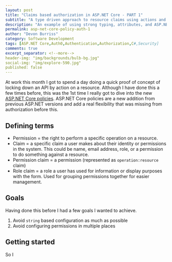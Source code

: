 ```yaml
---
layout: post
title: "Claims based authorization in ASP.NET Core - PART 1"
subtitle: "A type driven approach to resource claims using actions and resources and policies"
description: "An example of using strong typing, attributes, and ASP.NET Core policies to do resource based authorization"
permalink: asp-net-core-policy-auth-1
author: "Devon Burriss"
category: Software Development
tags: [ASP.NET Core,Auth0,Authentication,Authorization,C#,Security]
comments: true
excerpt_separator: <!--more-->
header-img: "img/backgrounds/bulb-bg.jpg"
social-img: "img/explore-590.jpg"
published: false
---
```

At work this month I got to spend a day doing a quick proof of concept of locking down an API by action on a resource. Although I have done this a few times before, this was the 1st time I really got to dive into the new [ASP.NET Core policies](https://docs.microsoft.com/en-us/aspnet/core/security/authorization/policies?view=aspnetcore-2.2). ASP.NET Core policies are a new addition from previous ASP.NET versions and add a real flexibility that was missing from authorization before this. 
<!--more-->

## Defining terms

- Permission = the right to perform a specific operation on a resource.
- Claim = a specific claim a user makes about their identity or permissions in the system. This could be name, email address, role, or a permission to do something against a resource.
- Permission claim = a permission (represented as `operation:resource` claim)
- Role claim = a role a user has used for information or display purposes with the form. Used for grouping permissions together for easier management.

## Goals

Having done this before I had a few goals I wanted to achieve.

1. Avoid `string` based configuration as much as possible
1. Avoid configuring permissions in multiple places

## Getting started

So I